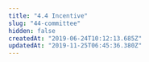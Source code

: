 ```yaml
---
title: "4.4 Incentive"
slug: "44-committee"
hidden: false
createdAt: "2019-06-24T10:12:13.685Z"
updatedAt: "2019-11-25T06:45:36.380Z"
---
```

